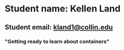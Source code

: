 # Student name: Kellen Land
## Student email: kland1@collin.edu
### "Getting ready to learn about containers"
